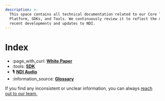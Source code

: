 ```yaml
---
description: >-
  This space contains all technical documentation related to our Core Tech
  Platform, SDKs, and Tools. We continuously review it to reflect the most
  recent developments and updates to NDI.
---
```


# Index

* :page\_with\_curl: [**White Paper**](broken-reference)
* :tools: [**SDK**](broken-reference)
* &#x20;🎙️ [**NDI Audio**](broken-reference)
* :information\_source: [**Glossary**](broken-reference)

If you find any inconsistent or unclear information, you can always [reach out to our team. ](https://ndi.video/resources/get-in-touch/)
